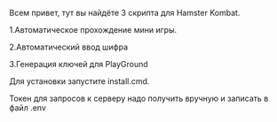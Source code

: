 Всем привет, тут вы найдёте 3 скрипта для Hamster Kombat.

1.Автоматическое прохождение мини игры.

2.Автоматический ввод шифра

3.Генерация ключей для PlayGround


Для установки запустите install.cmd.

Токен для запросов к серверу надо получить вручную и записать в файл .env

